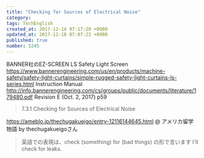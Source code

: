 ```yaml
---
title: "Checking for Sources of Electrical Noise"
category: 
tags: TechEnglish
created_at: 2017-12-14 07:17:20 +0900
updated_at: 2017-12-18 07:07:22 +0900
published: true
number: 5245
---
```


BANNER社のEZ-SCREEN LS Safety Light Screen
https://www.bannerengineering.com/us/en/products/machine-safety/safety-light-curtains/simple-rugged-safety-light-curtains-ls-series.html
Instruction Manual
http://info.bannerengineering.com/cs/groups/public/documents/literature/179480.pdf
Revision E (Oct. 2, 2017)
p59

> 7.3.1 Checking for Sources of Electrical Noise

https://ameblo.jp/thechugakueigo/entry-12116144645.html @ アメリカ留学物語 by thechugakueigoさん

> 英語での表現は、check (something) for (bad things)
の形で言います
> I'll check for leaks.


